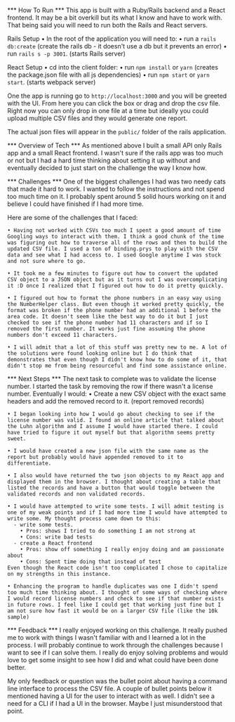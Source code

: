 ***  How To Run  ***
  This app is built with a Ruby/Rails backend and a React frontend. It may be a bit overkill but its what I know and have to work with. That being said you will need to run both the Rails and React servers.

  Rails Setup
  • In the root of the application you will need to:
    • run a `rails db:create` (create the rails db - it doesn't use a db but it prevents an error)
    • run `rails s -p 3001`. (starts Rails server)

  React Setup
  • cd into the client folder:
    • run `npm install` or `yarn` (creates the package.json file with all js dependencies)
    • run `npm start` or `yarn start`. (starts webpack server)

  One the app is running go to `http://localhost:3000` and you will be greeted with the UI. From here you can click the box or drag and drop the csv file. Right now you can only drop in one file at a time but ideally you could upload multiple CSV files and they would generate one report. 

  The actual json files will appear in the `public/` folder of the rails application.



***  Overview of Tech  ***
  As mentioned above I built a small API only Rails app and a small React frontend. I wasn't sure if the rails app was too much or not but I had a hard time thinking about setting it up without and eventually decided to just start on the challenge the way I know how. 



***  Challenges  ***
  One of the biggest challenges I had was two needy cats that made it hard to work. I wanted to follow the instructions and not spend too much time on it. I probably spent around 5 solid hours working on it and believe I could have finished if I had more time.

  Here are some of the challenges that I faced:

    • Having not worked with CSVs too much I spent a good amount of time Googling ways to interact with them. I think a good chunk of the time was figuring out how to traverse all of the rows and then to build the updated CSV file. I used a ton of binding.prys to play with the CSV data and see what I had access to. I used Google anytime I was stuck and not sure where to go. 

    • It took me a few minutes to figure out how to convert the updated CSV object to a JSON object but as it turns out I was overcomplicating it :D once I realized that I figured out how to do it pretty quickly.

    • I figured out how to format the phone numbers in an easy way using the NumberHelper class. But even though it worked pretty quickly, the format was broken if the phone number had an additional 1 before the area code. It doesn't seem like the best way to do it but I just checked to see if the phone number had 11 characters and if so I removed the first number. It works just fine assuming the phone numbers don't exceed 11 characters.

    • I will admit that a lot of this stuff was pretty new to me. A lot of the solutions were found looking online but I do think that demonstrates that even though I didn't know how to do some of it, that didn't stop me from being resourceful and find some assistance online. 



***  Next Steps  ***
  The next task to complete was to validate the license number. I started the task by removing the row if there wasn't a license number. Eventually I would:
    • Create a new CSV object with the exact same headers and add the removed record to it. (report removed records)

    • I began looking into how I would go about checking to see if the license number was valid. I found an online article that talked about the Luhn algorithm and I assume I would have started there. I could have tried to figure it out myself but that algorithm seems pretty sweet. 

    • I would have created a new json file with the same name as the report but probably would have appended removed to it to differentiate. 

    • I also would have returned the two json objects to my React app and displayed them in the browser. I thought about creating a table that listed the records and have a button that would toggle between the validated records and non validated records.

    • I would have attempted to write some tests. I will admit testing is one of my weak points and if I had more time I would have attempted to write some. My thought process came down to this: 
      - write some tests.
        • Pros: shows I tried to do something I am not strong at
        • Cons: write bad tests
      - create a React frontend
        • Pros: show off something I really enjoy doing and am passionate about
        • Cons: Spent time doing that instead of test
    Even though the React code isn't too complicated I chose to capitalize on my strengths in this instance.

    • Enhancing the program to handle duplicates was one I didn't spend too much time thinking about. I thought of some ways of checking where I would record license numbers and check to see if that number exists in future rows. I feel like I could get that working just fine but I am not sure how fast it would be on a larger CSV file (like the 10k sample)



***  Feedback  ***
  I really enjoyed working on this challenge. It really pushed me to work with things I wasn't familiar with and I learned a lot in the process. I will probably continue to work through the challenges because I want to see if I can solve them. I really do enjoy solving problems and would love to get some insight to see how I did and what could have been done better. 

  My only feedback or question was the bullet point about having a command line interface to process the CSV file. A couple of bullet points below it mentioned having a UI for the user to interact with as well. I didn't see a need for a CLI if I had a UI in the browser. Maybe I just misunderstood that point. 
